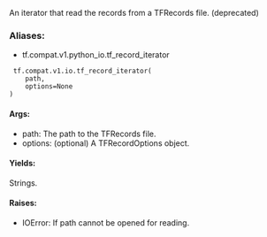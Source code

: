 An iterator that read the records from a TFRecords file. (deprecated)
### Aliases:
- tf.compat.v1.python_io.tf_record_iterator

```
 tf.compat.v1.io.tf_record_iterator(
    path,
    options=None
)
```
#### Args:
- path: The path to the TFRecords file.
- options: (optional) A TFRecordOptions object.
#### Yields:
Strings.
#### Raises:
- IOError: If path cannot be opened for reading.
